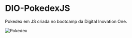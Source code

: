 # DIO-PokedexJS
Pokedex em JS criada no bootcamp da Digital Inovation One.

![Pokedex](https://github.com/gabriel47665/DIO-PokedexJS/assets/72752286/11e44f04-6fe6-423c-9220-a6c7440eb2e3)
